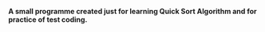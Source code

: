 **A small programme created just for learning Quick Sort Algorithm and for practice of test coding.**